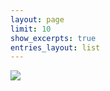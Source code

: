 ```yaml
---
layout: page
limit: 10
show_excerpts: true
entries_layout: list
---
```


<img class="tirinha-home" src="http://ddigrazia.github.io/sofressor/assets/images/AMEM.jpg">
